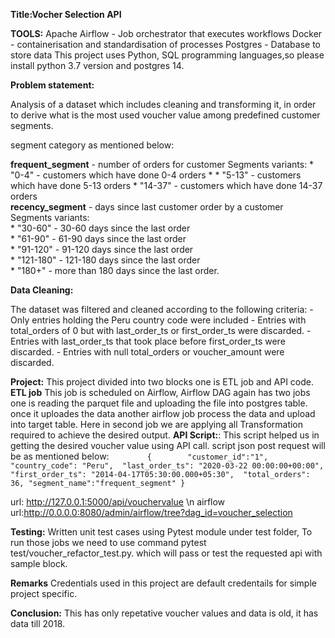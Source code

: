 **Title:Vocher Selection API**

**TOOLS:**
    Apache Airflow - Job orchestrator that executes workflows
    Docker - containerisation and standardisation of processes
    Postgres - Database to store data
This project uses Python, SQL programming languages,so please install python 3.7 version and postgres 14. 

**Problem statement:**

Analysis of a dataset which includes cleaning and transforming it, in order to derive what is the most used voucher value among predefined customer segments.

segment category as mentioned below:

**frequent_segment** -  number of orders for customer
Segments variants:
        * "0-4" - customers which have done 0-4 orders *
        * "5-13" - customers which have done 5-13 orders
        * "14-37" - customers which have done 14-37 orders    
**recency_segment** -  days since last customer order by a customer \
Segments variants: \
       * "30-60" - 30-60 days since the last order \
       * "61-90" - 61-90 days since the last order \
       * "91-120" - 91-120 days since the last order \
       * "121-180" - 121-180 days since the last order \
       * "180+" - more than 180 days since the last order. 
 
**Data Cleaning:**

The dataset was filtered and cleaned according to the following criteria:
        - Only entries holding the Peru country code were included
        - Entries with total_orders of 0 but with last_order_ts or first_order_ts were discarded.
        - Entries with last_order_ts that took place before first_order_ts were discarded.
        - Entries with null total_orders or voucher_amount were discarded.

**Project:**
This project divided into two blocks one is ETL job and API code.
**ETL job** This job is scheduled on Airflow, Airflow DAG again has two jobs one is reading the parquet file and uploading the file into postgres table. once it uploades the data another airflow job process the data and upload into target table. Here in second job we are applying all Transformation required to achieve the desired output.
**API Script:**: This script helped us in getting the desired voucher value using API call. script json post request will be as mentioned below:
`        {       
     "customer_id":"1",
	 "country_code": "Peru", 
	 "last_order_ts": "2020-03-22 00:00:00+00:00", 
	 "first_order_ts": "2014-04-17T05:30:00.000+05:30", 
	 "total_orders": 36,
     "segment_name":"frequent_segment"
}`

url: http://127.0.0.1:5000/api/vouchervalue \n
airflow url:http://0.0.0.0:8080/admin/airflow/tree?dag_id=voucher_selection

**Testing:**
Written unit test cases using Pytest module under test folder, To run those jobs we need to use command pytest test/voucher_refactor_test.py.
which will pass or test the requested api with sample block.

**Remarks**
Credentials used in this project are default credentails for simple project specific.

**Conclusion:**
This has only repetative voucher values and data is old, it has data till 2018. 


    
  

